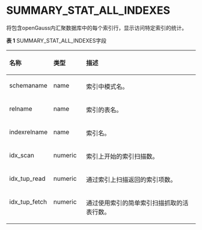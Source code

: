 # SUMMARY\_STAT\_ALL\_INDEXES

将包含openGauss内汇聚数据库中的每个索引行，显示访问特定索引的统计。

**表 1**  SUMMARY\_STAT\_ALL\_INDEXES字段

<a name="zh-cn_topic_0237122592_table12266855154914"></a>
<table><thead align="left"><tr id="zh-cn_topic_0237122592_row15351165504918"><th class="cellrowborder" valign="top" width="18.78%" id="mcps1.2.4.1.1"><p id="zh-cn_topic_0237122592_p1735110551493"><a name="zh-cn_topic_0237122592_p1735110551493"></a><a name="zh-cn_topic_0237122592_p1735110551493"></a><strong id="zh-cn_topic_0237122592_b12351175584913"><a name="zh-cn_topic_0237122592_b12351175584913"></a><a name="zh-cn_topic_0237122592_b12351175584913"></a>名称</strong></p>
</th>
<th class="cellrowborder" valign="top" width="17.39%" id="mcps1.2.4.1.2"><p id="zh-cn_topic_0237122592_p183511455184918"><a name="zh-cn_topic_0237122592_p183511455184918"></a><a name="zh-cn_topic_0237122592_p183511455184918"></a><strong id="zh-cn_topic_0237122592_b143529556493"><a name="zh-cn_topic_0237122592_b143529556493"></a><a name="zh-cn_topic_0237122592_b143529556493"></a>类型</strong></p>
</th>
<th class="cellrowborder" valign="top" width="63.83%" id="mcps1.2.4.1.3"><p id="zh-cn_topic_0237122592_p1735235512497"><a name="zh-cn_topic_0237122592_p1735235512497"></a><a name="zh-cn_topic_0237122592_p1735235512497"></a><strong id="zh-cn_topic_0237122592_b1635295594912"><a name="zh-cn_topic_0237122592_b1635295594912"></a><a name="zh-cn_topic_0237122592_b1635295594912"></a>描述</strong></p>
</th>
</tr>
</thead>
<tbody><tr id="zh-cn_topic_0237122592_row173521455144910"><td class="cellrowborder" valign="top" width="18.78%" headers="mcps1.2.4.1.1 "><p id="zh-cn_topic_0237122592_p335215557490"><a name="zh-cn_topic_0237122592_p335215557490"></a><a name="zh-cn_topic_0237122592_p335215557490"></a>schemaname</p>
</td>
<td class="cellrowborder" valign="top" width="17.39%" headers="mcps1.2.4.1.2 "><p id="zh-cn_topic_0237122592_p15353155114910"><a name="zh-cn_topic_0237122592_p15353155114910"></a><a name="zh-cn_topic_0237122592_p15353155114910"></a>name</p>
</td>
<td class="cellrowborder" valign="top" width="63.83%" headers="mcps1.2.4.1.3 "><p id="zh-cn_topic_0237122592_p1135395517497"><a name="zh-cn_topic_0237122592_p1135395517497"></a><a name="zh-cn_topic_0237122592_p1135395517497"></a>索引中模式名。</p>
</td>
</tr>
<tr id="zh-cn_topic_0237122592_row173531055104918"><td class="cellrowborder" valign="top" width="18.78%" headers="mcps1.2.4.1.1 "><p id="zh-cn_topic_0237122592_p183533554497"><a name="zh-cn_topic_0237122592_p183533554497"></a><a name="zh-cn_topic_0237122592_p183533554497"></a>relname</p>
</td>
<td class="cellrowborder" valign="top" width="17.39%" headers="mcps1.2.4.1.2 "><p id="zh-cn_topic_0237122592_p835375534919"><a name="zh-cn_topic_0237122592_p835375534919"></a><a name="zh-cn_topic_0237122592_p835375534919"></a>name</p>
</td>
<td class="cellrowborder" valign="top" width="63.83%" headers="mcps1.2.4.1.3 "><p id="zh-cn_topic_0237122592_p203531550491"><a name="zh-cn_topic_0237122592_p203531550491"></a><a name="zh-cn_topic_0237122592_p203531550491"></a>索引的表名。</p>
</td>
</tr>
<tr id="zh-cn_topic_0237122592_row1335411552499"><td class="cellrowborder" valign="top" width="18.78%" headers="mcps1.2.4.1.1 "><p id="zh-cn_topic_0237122592_p2354185534919"><a name="zh-cn_topic_0237122592_p2354185534919"></a><a name="zh-cn_topic_0237122592_p2354185534919"></a>indexrelname</p>
</td>
<td class="cellrowborder" valign="top" width="17.39%" headers="mcps1.2.4.1.2 "><p id="zh-cn_topic_0237122592_p183541055124919"><a name="zh-cn_topic_0237122592_p183541055124919"></a><a name="zh-cn_topic_0237122592_p183541055124919"></a>name</p>
</td>
<td class="cellrowborder" valign="top" width="63.83%" headers="mcps1.2.4.1.3 "><p id="zh-cn_topic_0237122592_p73541755104916"><a name="zh-cn_topic_0237122592_p73541755104916"></a><a name="zh-cn_topic_0237122592_p73541755104916"></a>索引名。</p>
</td>
</tr>
<tr id="zh-cn_topic_0237122592_row1935415594916"><td class="cellrowborder" valign="top" width="18.78%" headers="mcps1.2.4.1.1 "><p id="zh-cn_topic_0237122592_p193541955194919"><a name="zh-cn_topic_0237122592_p193541955194919"></a><a name="zh-cn_topic_0237122592_p193541955194919"></a>idx_scan</p>
</td>
<td class="cellrowborder" valign="top" width="17.39%" headers="mcps1.2.4.1.2 "><p id="zh-cn_topic_0237122592_p10355755164910"><a name="zh-cn_topic_0237122592_p10355755164910"></a><a name="zh-cn_topic_0237122592_p10355755164910"></a>numeric</p>
</td>
<td class="cellrowborder" valign="top" width="63.83%" headers="mcps1.2.4.1.3 "><p id="zh-cn_topic_0237122592_p1635545554916"><a name="zh-cn_topic_0237122592_p1635545554916"></a><a name="zh-cn_topic_0237122592_p1635545554916"></a>索引上开始的索引扫描数。</p>
</td>
</tr>
<tr id="zh-cn_topic_0237122592_row11355655104910"><td class="cellrowborder" valign="top" width="18.78%" headers="mcps1.2.4.1.1 "><p id="zh-cn_topic_0237122592_p1635565524913"><a name="zh-cn_topic_0237122592_p1635565524913"></a><a name="zh-cn_topic_0237122592_p1635565524913"></a>idx_tup_read</p>
</td>
<td class="cellrowborder" valign="top" width="17.39%" headers="mcps1.2.4.1.2 "><p id="zh-cn_topic_0237122592_p4355755174913"><a name="zh-cn_topic_0237122592_p4355755174913"></a><a name="zh-cn_topic_0237122592_p4355755174913"></a>numeric</p>
</td>
<td class="cellrowborder" valign="top" width="63.83%" headers="mcps1.2.4.1.3 "><p id="zh-cn_topic_0237122592_p1535515554493"><a name="zh-cn_topic_0237122592_p1535515554493"></a><a name="zh-cn_topic_0237122592_p1535515554493"></a>通过索引上扫描返回的索引项数。</p>
</td>
</tr>
<tr id="zh-cn_topic_0237122592_row18355115519491"><td class="cellrowborder" valign="top" width="18.78%" headers="mcps1.2.4.1.1 "><p id="zh-cn_topic_0237122592_p835575534915"><a name="zh-cn_topic_0237122592_p835575534915"></a><a name="zh-cn_topic_0237122592_p835575534915"></a>idx_tup_fetch</p>
</td>
<td class="cellrowborder" valign="top" width="17.39%" headers="mcps1.2.4.1.2 "><p id="zh-cn_topic_0237122592_p15356125554914"><a name="zh-cn_topic_0237122592_p15356125554914"></a><a name="zh-cn_topic_0237122592_p15356125554914"></a>numeric</p>
</td>
<td class="cellrowborder" valign="top" width="63.83%" headers="mcps1.2.4.1.3 "><p id="zh-cn_topic_0237122592_p193569550497"><a name="zh-cn_topic_0237122592_p193569550497"></a><a name="zh-cn_topic_0237122592_p193569550497"></a>通过使用索引的简单索引扫描抓取的活表行数。</p>
</td>
</tr>
</tbody>
</table>

